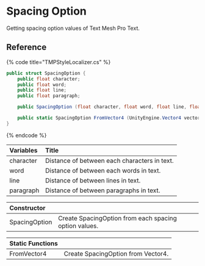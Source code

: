 # Spacing Option

Getting spacing option values of Text Mesh Pro Text.‌

## Reference <a id="undefined"></a>

{% code title="TMPStyleLocalizer.cs" %}
```csharp
public struct SpacingOption {
    public float character;
    public float word;
    public float line;
    public float paragraph;

    public SpacingOption (float character, float word, float line, float paragraph) { }

    public static SpacingOption FromVector4 (UnityEngine.Vector4 vector) { }
}
```
{% endcode %}

| Variables | ​Title |
| :--- | :--- |
| character | Distance of between each characters in text. |
| word | Distance of between each words in text. |
| line | Distance of between lines in text. |
| paragraph | Distance of between paragraphs in text. |

| Constructor |  |
| :--- | :--- |
| SpacingOption | Create SpacingOption from each spacing option values. |

| Static Functions |  |
| :--- | :--- |
| FromVector4 | Create SpacingOption from Vector4. |

